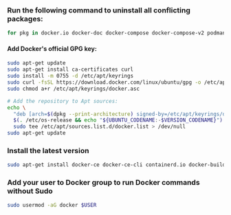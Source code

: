  
 ### Run the following command to uninstall all conflicting packages:
 ```bash
 for pkg in docker.io docker-doc docker-compose docker-compose-v2 podman-docker containerd runc; do sudo apt-get remove $pkg; done
 ```



#### Add Docker's official GPG key:
```bash
sudo apt-get update
sudo apt-get install ca-certificates curl
sudo install -m 0755 -d /etc/apt/keyrings
sudo curl -fsSL https://download.docker.com/linux/ubuntu/gpg -o /etc/apt/keyrings/docker.asc
sudo chmod a+r /etc/apt/keyrings/docker.asc

# Add the repository to Apt sources:
echo \
  "deb [arch=$(dpkg --print-architecture) signed-by=/etc/apt/keyrings/docker.asc] https://download.docker.com/linux/ubuntu \
  $(. /etc/os-release && echo "${UBUNTU_CODENAME:-$VERSION_CODENAME}") stable" | \
  sudo tee /etc/apt/sources.list.d/docker.list > /dev/null
sudo apt-get update
```

### Install the latest version
```bash
sudo apt-get install docker-ce docker-ce-cli containerd.io docker-buildx-plugin docker-compose-plugin
```

### Add your user to Docker group to run Docker commands without Sudo
```bash
sudo usermod -aG docker $USER
```
